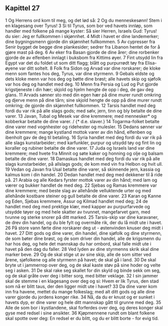 ## Kapittel 27

1 Og Herrens ord kom til meg, og det lød så:
2 Og du menneskesønn! Stem i en klagesang over Tyrus!
3 Si til Tyrus, som bor ved havets innløp, som handler med folkene på mange kyster: Så sier Herren, Israels Gud: Tyrus! du sier: Jeg er fullkommen i skjønnhet.
4 Midt i havet er dine landemerker; dine bygningsmenn gjorde din skjønnhet fullkommen.
5 Av cypresser fra Senir bygget de begge dine plankesider; sedrer fra Libanon hentet de for å gjøre mast på deg.
6 Av eker fra Basan gjorde de dine årer; dine rorbenker gjorde de av elfenben innlagt i buksbom fra Kittims øyer.
7 Fint utsydd lin fra Egypt var det du foldet ut som ditt flagg; blått og purpurrødt tøy fra Elisa-øyene var ditt soltelt.
8 Folk fra Sidon og Arvad var dine rorskarer; de kloke menn som fantes hos deg, Tyrus, var dine styrmenn.
9 Gebals eldste og dets kloke menn var hos deg og bøtte dine brøst; alle havets skip og sjøfolk var hos deg og handlet med deg.
10 Menn fra Persia og Lud og Put gjorde krigstjeneste i din hær; skjold og hjelm hengte de opp i deg, de gav deg glans.
11 Arvads sønner sto med din egen hær på dine murer rundt omkring og djerve menn på dine tårn; sine skjold hengte de opp på dine murer rundt omkring; de gjorde din skjønnhet fullkommen.
12 Tarsis handlet med deg fordi du var rik på alle slags gods; med sølv, jern, tinn og bly betalte de dine varer.
13 Javan, Tubal og Mesek var dine kremmere; med mennesker* og kobberkar betalte de dine varer. / {* d.e. slaver.}
14 Togarma-folket betalte dine varer med vognhester og ridehester og mulesler.
15 Dedans sønner var dine kremmere; mange kystland mottok varer av din hånd, elfenben og ibenholt gav de deg til betaling.
16 Syria handlet med deg fordi du var rik på alle slags kunstarbeider; med karfunkler, purpur og utsydd tøy og fint lin og koraller og rubiner betalte de dine varer.
17 Juda og Israels land var dine kremmere; med hvete fra Minnit og søte kaker og honning og olje og balsam betalte de dine varer.
18 Damaskus handlet med deg fordi du var rik på alle slags kunstarbeider, på allslags gods; de kom med vin fra Helbon og hvit ull.
19 Vedan og Javan fra Usal betalte dine varer, så skinnende jern, kassia og kalmus kom i din handel.
20 Dedan handlet med deg med dekkener til å ride på.
21 Arabia og alle Kedars fyrster mottok varer av din hånd; med lam og værer og bukker handlet de med deg.
22 Sjebas og Ramas kremmere var dine kremmere; med beste slag av allehånde velluktende urter og med allehånde kostbare steiner og gull betalte de dine varer.
23 Karan og Kanne og Eden, Sjebas kremmere, Assur og Kilmad handlet med deg;
24 de handlet med deg med prektige klær, med kapper av purpurfarvede og utsydde tøyer og med hele skatter av tvunnet, mangefarvet garn, med tvunne og sterke snorer på ditt marked.
25 Tarsis-skip var dine karavaner, de drev din handel, og du ble fylt og overmåte rik, der du lå midt ute i havet.
26 På store vann førte dine rorskarer deg ut - østenvinden knuser deg midt i havet.
27 Ditt gods og dine varer, din handel, dine sjøfolk og dine styrmenn, de som bøter dine brøst, og de som driver din handel, alle de krigsmenn du har hos deg, og hele det mannskap du har ombord, skal falle midt ute i havet på den dag du faller.
28 Ved lyden av dine styrmenns skrik skal dine marker beve.
29 Og de skal stige ut av sine skip, alle de som sitter ved årene, sjøfolkene og alle styrmenn på havet; de skal gå i land.
30 De skal bryte ut i jammerrop over deg, og de skal kaste støv på sine hoder og velte seg i asken.
31 De skal rake seg skallet for din skyld og binde sekk om seg, og de skal gråte over deg i bitter sorg, med bitter veklage.
32 I sin jammer skal de stemme i en klagesang over deg og si: Hvem er lik Tyrus, den stad som nå er blitt taus, der den ligger midt ute i havet?
33 Da dine varer kom inn fra havene, mettet du mange folkeslag; med alt ditt gods og alle dine varer gjorde du jordens konger rike.
34 Nå, da du er knust og er sunket i havets dyp, er dine varer og hele ditt mannskap gått til grunne med deg.
35 Alle de som bor i kystlandene, skal forferdes over deg, og deres konger skal gyse med redsel i sine ansikter.
36 Kjøpmennene rundt om blant folkene skal spotte over deg: En redsel er du blitt, og du er blitt borte - for evig tid.
